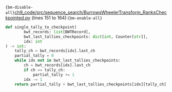 `{bm-disable-all}`[ch9_code/src/sequence_search/BurrowsWheelerTransform_RanksCheckpointed.py](ch9_code/src/sequence_search/BurrowsWheelerTransform_RanksCheckpointed.py) (lines 151 to 164):`{bm-enable-all}`

```python
def single_tally_to_checkpoint(
        bwt_records: list[BWTRecord],
        bwt_last_tallies_checkpoints: dict[int, Counter[str]],
        idx: int
) -> int:
    tally_ch = bwt_records[idx].last_ch
    partial_tally = 0
    while idx not in bwt_last_tallies_checkpoints:
        ch = bwt_records[idx].last_ch
        if ch == tally_ch:
            partial_tally += 1
        idx -= 1
    return partial_tally + bwt_last_tallies_checkpoints[idx][tally_ch]
```